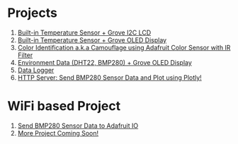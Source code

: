 # Projects
1. <a href="https://github.com/mymadi/Pi-Pico-W/tree/main/Projects/Built-in%20Temperature%20Sensor%20%2B%20Grove%20I2C%20LCD">Built-in Temperature Sensor + Grove I2C LCD</a>
2. <a href="https://github.com/mymadi/Pi-Pico-W/tree/main/Projects/Built-in%20Temperature%20Sensor%20%2B%20Grove%20OLED%20Display">Built-in Temperature Sensor + Grove OLED Display</a>
3. <a href="https://github.com/mymadi/Pi-Pico-W/tree/main/Projects/Color%20Identification%20a.k.a%20Camouflage%20using%20Adafruit%20Color%20Sensor%20with%20IR%20Filter">Color Identification a.k.a Camouflage using Adafruit Color Sensor with IR Filter</a>
4. <a href="https://github.com/mymadi/Pi-Pico-W/tree/main/Projects/Environment%20Data%20(DHT22%2C%20BMP280)%20%2B%20Grove%20OLED%20Display">Environment Data (DHT22, BMP280) + Grove OLED Display</a>
5. <a href="https://github.com/mymadi/Pi-Pico-W/tree/main/Projects/Data%20Logger">Data Logger</a>
6. <a href="https://github.com/mymadi/Pi-Pico-W/tree/main/Projects/BMP280%20Sensor%20Web%20server%20with%20Plotly">HTTP Server: Send BMP280 Sensor Data and Plot using Plotly!</a>

# WiFi based Project
1. <a href="https://github.com/mymadi/Pi-Pico-W/tree/main/Projects/Send%20BMP280%20Sensor%20Data%20to%20%20Adafruit%20IO">Send BMP280 Sensor Data to Adafruit IO</a>
2. <a href="https://github.com/mymadi/Pi-Pico-W/tree/main/Projects">More Project Coming Soon!</a>
